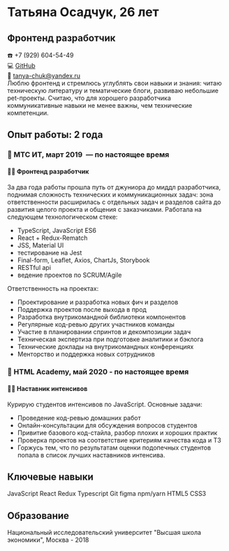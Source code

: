 # Татьяна Осадчук, 26 лет
## Фронтенд разработчик
:phone: +7 (929) 604-54-49<br />
:computer: [GitHub](http://github.com/tanya-chuk)<br />
:email: tanya-chuk@yandex.ru<br />
Люблю фронтенд и стремлюсь углублять свои навыки и знания: читаю техническую литературу и тематические блоги, развиваю небольшие pet-проекты. Считаю, что для хорошего разработчика коммуникативные навыки не менее важны, чем технические компетенции.

## Опыт работы: 2 года
### :round_pushpin: МТС ИТ, март 2019  — по настоящее время
#### :woman_technologist: Фронтенд разработчик
За два года работы прошла путь от джуниора до миддл разработчика, поднимая сложность технических и коммуникационных задач: зона ответственности расширилась с отдельных задач и разделов сайта до развития целого проекта и общения с заказчиками.
Работала на следующем технологическом стеке:
- TypeScript, JavaScript ES6 
- React + Redux-Rematch
- JSS, Material UI
- тестирование на Jest
- Final-form, Leaflet, Axios, ChartJs, Storybook
- RESTful api
- ведение проектов по SCRUM/Agile

Ответственность на проектах:
- Проектирование и разработка новых фич и разделов
- Поддержка проектов после выхода в прод
- Разработка внутрикомандной библиотеки компонентов
- Регулярные код-ревью других участников команды
- Участие в планировании спринтов и декомпозиции задач
- Техническая экспертиза при подготовке аналитики и бэклога
- Технические доклады на внутрикомандных конференциях
- Менторство и поддержка новых сотрудников


### :round_pushpin: HTML Academy, май 2020 - по настоящее время
#### :woman_teacher: Наставник интенсивов
Курирую студентов интенсивов по JavaScript. Основные задачи:
- Проведение код-ревью домашних работ
- Онлайн-консультации для обсуждения вопросов студентов
- Привитие базового код-стайла, разбор плохих и хороших практик
- Проверка проектов на соответствие критериям качества кода и ТЗ
- Горжусь тем, что по результатам оценки подопечных студентов попала в список лучших наставников интенсива.

## Ключевые навыки
JavaScript React Redux Typescript Git figma npm/yarn HTML5 CSS3

## Образование
Национальный исследовательский университет "Высшая школа экономики", Москва - 2018